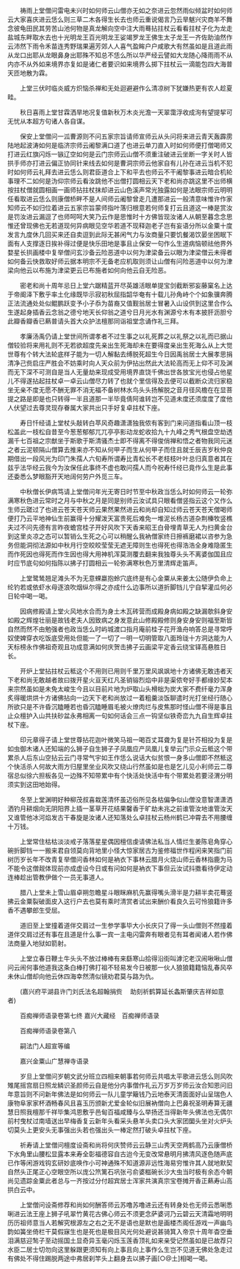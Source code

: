 <!-- { "loadSidebar": true } -->
　　祷雨上堂僧问雷电未兴时如何师云山僧亦无如之奈进云忽然雨似倾盆时如何师云大家喜庆进云恁么则三草二木各得生长去也师云重说偈言乃云旱魃兴灾商羊不舞念彼龟田民其劳苦山池何物是真龙解向空中注大雨蓦拈拄杖云看看拄杖子化为龙走盐城东畔取水去也十光明龙王百光明龙王娑竭罗龙王佛生太子龙王一齐佐助油然作云沛然下雨令禾苗连秀野瑞果遍芳郊人人喜气盈眸户户咸歌大有然虽如是且道此雨从龙口出耶从龙眼鼻身出耶殊不知总不恁么所以华严经云譬如大龙随心降雨雨不从内亦不从外如来境界亦复如是诸仁者要识如来境界么掷下拄杖云一滴能包四大海普天匝地散为霖。

　　上堂三伏时临炎威方炽恼杀禅和无处迴避避作么清凉树下犹嫌热更有农人趁夏畦。

　　秋日喜雨上堂甘霖洒旱地况复值新秋万木炎光澹一天翠霭浮收成洵有望提挈可无忧从本超方句诸人各自谋。

　　保安上堂僧问一泒曹源则不问五家宗旨请师宣师云从头问将来进云青天轰霹雳陆地起波涛如何是临济宗师云阇黎满口道了也进云单刀直入时如何师便打僧喝师又打进云红旗闪烁一镞辽空如何是云门宗师云山僧不须重注破进云坐断一字关时人皆拱手师亦打进云偏正协同针来线去如何是曹洞宗师云他家自有儿孙在进云当机不犯时如何师云礼拜去进云恁么则君臣道合上下和平去也师云不干阇黎事进云暗合机轮事理不二如何是沩仰宗师云看汝跳他不出僧打圆相云天下老和尚亦跳这里不出师横按拄杖僧就圆相画一画师拈拄杖抹却进云山色溪声常光独露如何是法眼宗师云明明任看取进云恁么则康僧桥畔不是人间师云阇黎曾走几遭那进云一般清意味惟许作家知师云不如归位着进云五家宗旨蒙师指叶落归根意若何师复打云且道这一棒是赏汝是罚汝进云漏逗了也师呵呵大笑乃云作是思惟时十方佛皆现汝诸人从朝至暮念念思惟还曾现佛也无若道现何异病眼见空华若道不现释迦老子岂有妄语分所以金粟十度发言九度休几回买来还自卖逗到此际无甚闲气力与汝商量只要饥餐渴饮晏坐困眠下面有人支撑逐日挨补得过便是快乐田地是事且止保安一句作么生道病恼顿祛他界外婺星长拱画楼中复举僧问玄沙备云险恶道中以何为津梁备云以眼为津梁僧云未得者如何备云快救取好师云据本明宗不无备老应机取则须让山僧有问险恶道中以何为津梁向他云以布施为津梁更云已布施者如何向他云自无险恶。

　　密老和尚十周年忌日上堂六踞精蓝开尽英雄活眼单提宝剑截断邪妄藤窠名上达于帝阍泽下敷乎率土化缘既毕示寂初秋屈指韶华奄有十载儿孙角峙个个如象骥奔腾正法流通处处似鲲鹏跃变予小子忝为苗裔又值觐翁居士冒暑入山设供到这里合作么生遂起身插香云念翁之德兮地天长仰翁之道兮日月光水有渊源兮木有本披肝沥胆兮此瓣香瓣香已爇普请头首大众护法檀那同诣祖堂念诵作礼三拜。

　　孝廉汤禹仍请上堂世间所谓孝者不过生事之以礼死葬之以礼祭之以礼而已据山僧较验将来用礼则不无若欲超度先亲出生死海却未在要得度亲出生死海么从上大觉世尊有个转大法轮底样子能为一切人解黏去缚脱死超生今日因禹翁居士大展孝思捐清净己赀启庄严胜会不妨乘时向人天众前为伊拈出然此大法轮高而无上仰不可及渊而无下深不可测自是当人无量劫来现成受用境界直饶千佛出世各放宝光也侵占他星儿不得遂拈起拄杖卓一卓云山僧尽力转了也就个里信得及去便可以截断众流归家稳坐无亲不度无愿不酬无罪不消无福不备树林水鸟头头扬解脱之音月径风檐在在显菩提之路是即是也只转得一半且道那一半毕竟倩阿谁转岂不见道未度还须度度了度他人伏望过去尊灵现存眷属大家共出只手好复卓拄杖下座。

　　寿日忏经请上堂杖头敲转白苹风奇趣潇潇独我侬有客到门来问道指看山顶一枝松盖此一枝松自昔至今葱葱郁郁兀兀亭亭影动龙蛇收拾九十九峰之秀气根盘空劫透漏千七百祖之宗猷坐于斯歌于斯清骚杰士即不得离不得俊俏禅和悟之者物我同元迷之者云泥顿隔山僧算去推来亦不知从何甲子而生从何甲子而住且就壬辰吉岁秋仲良期借出一段风光为印门朱孺人六旬寿所谓寿比青松长不老枝枝叶叶总归真意者其在兹乎法华经云我今为汝保任此事终不虚也敢问孺人而今祝寿忏经已竟作么生是此事还委悉么梦眼豁开天地阔何劳户外觅三车。

　　中秋僧长伊病笃请上堂僧问年光无寄日时节至中秋政当恁么时如何师云一轮弥满寒秋色进云常时之月与中秋之月是同是别师云汝试具只眼看僧竖指云这个又作么生师云蹉过了也进云苍天苍天师云果然果然进云和尚却自知过师云苍天苍天僧喝师便打乃云平地神仙生前赢得十分耀泼天富贵死后难免一堆泥长杨古道杂荆榛牧竖樵夫过不问先德有言昨夜蟾宫桂子开好风吹下天香来昭王白骨埋青草无人为扫黄金台到这里炎凉之态可以暂销么生死之心可以稍醒么我衲僧家终日擦裤磨裙以咨参为急务但能洞彻法源如中秋月行空皎皎莹莹无遮无障则生也得死也得浩浩全身难隐匿生而作死因也得死而作生因也得大用神机浑莫测覆去翻来我独尊头头不离婆伽国且应时应节底句如何指陈以拂子打圆相云一轮弥满寒秋色万里清辉走笛声。

　　上堂鹭鸶翘足滩头不为无意蜾蠃抱蛉穴底终是有心金粟从来姜太公随伊负命上纶钓若或依虾水母逐浪吹烟纵尔得之亦成什么边事所以道折脚铛儿宁自挈灌瓜何必日轮中喝一喝。

　　因病修殿请上堂火风地水合而为身土木瓦砖营而成殿身病如殿之缺漏欹斜身安如殿之辉煌壮丽是故钱老夫人因致病之身发意此山修殿殿修则身安身安则福至斯皆自然而然不由勉强者也政当恁么时屿城渡口指月庵前桂子花开渔舟响答总是寻常呼奴使婢穿衣吃饭底受用处但能一了一切了一明一切明管取八面玲珑十方洞达能为人天标榜永作佛祖奇观且功成意满如何庆贺击拂子云画梁平定香云绕宝铎高悬胜日长。

　　开炉上堂拈拄杖云秪这个不用则已用则千里万里风飒飒地十方诸佛无敢违者天下老和尚无敢越者故曰拨开星火亘天红凡圣销镕烈焰中非是渠侬夸好手都缘妙契本来宗然虽如是未免太峻生今且以目前片地为炉取山头榾柮为炭大家不费纤毫力浑身炙得暖烘烘十方诸佛拈向一边天下老和尚放过一着粗羹淡饭聊遣时光打坐经行随心所欲只是不许昏沉瞌睡若也昏沉瞌睡眉毛被火燎肉烂与皮焦那时怪山僧不得是事且止众檀护入山共扶砂盆永弗相离一句如何话会三点一钩坚似铁奇峦九九自生辉卓拄杖下座。

　　印元章得子请上堂世尊拈花迦叶微笑马祖一喝百丈耳聋为复是针芥相投为复是如虫御木诸人还知端的么狮子自生狮子子凤凰应产凤凰儿复举云门示众云秪这个带累杀人后东山空拈云云门寻常气宇如王作恁么说话大似贫恨一身多山僧即不然秪这个快活杀人何故大雨方归屋里坐业风吹又绕山行然虽如是也是乞儿见小利师云二尊宿总似徐六担板各见一边殊不知带累中有个快活处快活中有个带累处若要泾渭分明须实到这田地始得。

　　冬至上堂渊明好种柳茂叔喜栽莲清怀虽迈俗所见各枯偏争似山僧没意智潇潇洒洒钓月耕烟向无阴阳界上插一茎草开花结果馨香于旷劫未兆之前谁管汝地谁管汝天又谁管他冰河焰发古干春旋是汝诸人还知落处么卓拄杖云杨州鹤已冲霄去不用腰缠十万钱。

　　上堂常住枯枯淡淡戒子落落星星偶因檀信虔请佛法私当人情烂生姜陈皂角穿心碗折脚铛一一搬来君自领莫向背地里小怪大惊家居古为鉴修福世作程闲来笑指门前树历岁长年不改青复举僧问香林如何是衲衣下事林云腊月火烧山师云香林指鹿为马不能令这僧觌体现前亦成虚设今日或有问如何是衲衣下事但云汝试抖擞看待伊定动连棒趁出管教伊做个一员无事道人。

　　腊八上堂未上雪山眉卓朔忽瞻星斗眼眯麻机先赢得嘴头滑半是力耕半卖花蓦竖拂云金粟裂破面皮入这行户去也莫有乘时清赏者试出来酬价看良久云可怜狼籍许多香不遇攀郎生受屈。

　　道旧至上堂撞着道伴交肩过一生参学事毕大小长庆只了得一头山僧则不然撞着道伴交肩过还有事在且道是什么事一宾一主电闪雷奔有眼者见有耳者闻诸人若作佛法商量入地狱如箭射。

　　上堂立春日鞭土牛头头不放过棒棒有来繇寒山拾得沿街叫滹沱老汉闹啾啾山僧问云闹何事他道我这条白棒打佛打祖不轻易发今日被那一伙人狼狼籍籍恼乱春风卒未休山僧却向他云休四海幸然清似镜劝君莫与路为仇。

　　(嘉兴府平湖县许门刘氏法名超翰捐赀
　助刻祈鹤算延长螽斯肇庆吉祥如意者)

　　百痴禅师语录卷第七终
嘉兴大藏经　百痴禅师语录


　　百痴禅师语录卷第八

　　嗣法门人超宣等编

　　嘉兴金粟山广慧禅寺语录

　　岁旦上堂僧问岁朝文武分班立四相来朝事若何师云共唱太平歌进云恁么则风吹雉尾摇宫扇日照龙鳞识圣颜师云自是他分内事僧作礼云万岁万岁师云汝合知恩问旧年意旨则不问新年佛法是如何师云一队儿童学簸钱乃云地泰天清面面好山呈瑞色人康物阜家家杯酒畅春风且喜玉历颁新尤爱金轮似旧展衲僧向上巴鼻祝圣明寿算无疆慧日照我檀那千祥毕集鸿恩敷乎邑甸百福咸臻与么举扬还当得新年头佛法也无偶尔前村曳杖过南墙送出早梅香复云新年头看采头悬羊头卖口头大家团圞头坐对火炉头切莫头上更安头无事强出头若也强出头一棒定然打破头卓拄杖下座。

　　祈寿请上堂僧问檀度设斋和尚将何庆赞师云云静三山秀天空两鹤高乃云康僧桥下水角里山腰松显露本来寿全彰福德容自古迨今无变改常悬明月拂清风逐色随声底已作等闲游戏钩玄研妙底唤作小可神通殊不知道源非远性海易穷惟许其人就地默契自然头正尾正心空眼空所以庞公笊篱石巩张弓俞婆糍碗长沙大虫当时极有余态今朝尚见遗踪金粟此者总与一齐按过分付超宾居士浑家共演真宗宝卷摊开香正爇寿山高拱白云中。

　　上堂僧问设斋修荐和尚如何酬答师云苏噜苏噜进云还有转身处也无师云悉唎悉唎进云法王座上狮子吼翠竹黄花古佛心师云不须更念萨婆诃乃云碧云天清霜地明明历历祖师意当人若解究根源左之右之无不是语也是默也是画楼杰阁任游戏一声幽鸟韵如簧坐倚栏干莫假寐生也是死也是极目风光何处避说甚骑箕入帝京十周年杳空垂泪满慈迎鹙子至动摇国土显奇异玉毫闪烁玉莲香顶礼如来亲受记然虽如是已故荐只水臣二居士切勿向这里躲跟更须知有向上事且向上事作么生岂不见道无佛处急走过有佛处不得住踢脱两途中弗居刹竿头上翻身去以拂子画[○@土]相喝一喝。

